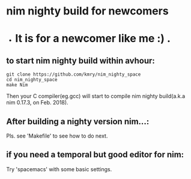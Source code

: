 # nim nighty build for newcomers 
 - # It is for a newcomer like me :) .

## to start nim nighty build within avhour:
```
git clone https://github.com/kmry/nim_nighty_space
cd nim_nighty_space
make Nim
```

Then your C compiler(eg.gcc) will start to compile nim nighty build(a.k.a nim 0.17.3, on Feb. 2018).

## After building a nighty version nim...:
Pls. see 'Makefile' to see how to do next.

## if you need a temporal but good editor for nim:
Try 'spacemacs' with some basic settings.
